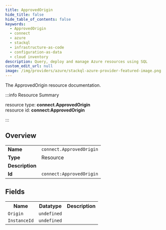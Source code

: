 ```yaml
---
title: ApprovedOrigin
hide_title: false
hide_table_of_contents: false
keywords:
  - ApprovedOrigin
  - connect
  - azure
  - stackql
  - infrastructure-as-code
  - configuration-as-data
  - cloud inventory
description: Query, deploy and manage Azure resources using SQL
custom_edit_url: null
image: /img/providers/azure/stackql-azure-provider-featured-image.png
---
```

The ApprovedOrigin resource documentation.

:::info Resource Summary

<div class="row">
<div class="providerDocColumn">
<span>resource type:&nbsp;<b>connect.ApprovedOrigin</b></span><br />
<span>resource id:&nbsp;<b>connect:ApprovedOrigin</b></span><br />
</div>
</div>

:::

## Overview
<table><tbody>
<tr><td><b>Name</b></td><td><code>connect.ApprovedOrigin</code></td></tr>
<tr><td><b>Type</b></td><td>Resource</td></tr>
<tr><td><b>Description</b></td><td></td></tr>
<tr><td><b>Id</b></td><td><code>connect:ApprovedOrigin</code></td></tr>
</tbody></table>

## Fields
<table><tbody>
<tr><th>Name</th><th>Datatype</th><th>Description</th></tr>
<tr><td><code>Origin</code></td><td><code>undefined</code></td><td></td></tr><tr><td><code>InstanceId</code></td><td><code>undefined</code></td><td></td></tr>
</tbody></table>